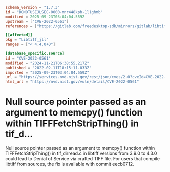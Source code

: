 ```toml
schema_version = "1.7.3"
id = "DONOTUSEJLSEC-0000-mnr448kpb-1l1ghmb"
modified = 2025-09-23T03:04:04.559Z
upstream = ["CVE-2022-0561"]
references = ["https://gitlab.com/freedesktop-sdk/mirrors/gitlab/libtiff/libtiff/-/commit/eecb0712f4c3a5b449f70c57988260a667ddbdef", "https://gitlab.com/gitlab-org/cves/-/blob/master/2022/CVE-2022-0561.json", "https://gitlab.com/libtiff/libtiff/-/issues/362", "https://lists.debian.org/debian-lts-announce/2022/03/msg00001.html", "https://lists.fedoraproject.org/archives/list/package-announce%40lists.fedoraproject.org/message/DZEHZ35XVO2VBZ4HHCMM6J6TQIDSBQOM/", "https://security.gentoo.org/glsa/202210-10", "https://security.netapp.com/advisory/ntap-20220318-0001/", "https://www.debian.org/security/2022/dsa-5108", "https://gitlab.com/freedesktop-sdk/mirrors/gitlab/libtiff/libtiff/-/commit/eecb0712f4c3a5b449f70c57988260a667ddbdef", "https://gitlab.com/gitlab-org/cves/-/blob/master/2022/CVE-2022-0561.json", "https://gitlab.com/libtiff/libtiff/-/issues/362", "https://lists.debian.org/debian-lts-announce/2022/03/msg00001.html", "https://lists.fedoraproject.org/archives/list/package-announce%40lists.fedoraproject.org/message/DZEHZ35XVO2VBZ4HHCMM6J6TQIDSBQOM/", "https://security.gentoo.org/glsa/202210-10", "https://security.netapp.com/advisory/ntap-20220318-0001/", "https://www.debian.org/security/2022/dsa-5108"]

[[affected]]
pkg = "Libtiff_jll"
ranges = ["< 4.4.0+0"]

[database_specific.source]
id = "CVE-2022-0561"
modified = "2024-11-21T06:38:55.217Z"
published = "2022-02-11T18:15:11.033Z"
imported = "2025-09-23T03:04:04.559Z"
url = "https://services.nvd.nist.gov/rest/json/cves/2.0?cveId=CVE-2022-0561"
html_url = "https://nvd.nist.gov/vuln/detail/CVE-2022-0561"
```

# Null source pointer passed as an argument to memcpy() function within TIFFFetchStripThing() in tif_d...

Null source pointer passed as an argument to memcpy() function within TIFFFetchStripThing() in tif_dirread.c in libtiff versions from 3.9.0 to 4.3.0 could lead to Denial of Service via crafted TIFF file. For users that compile libtiff from sources, the fix is available with commit eecb0712.

